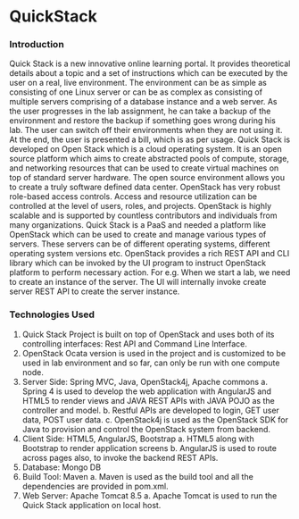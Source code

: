# QuickStack

### Introduction
Quick Stack is a new innovative online learning portal. It provides theoretical details about a topic and a set of instructions which can be executed by the user on a real, live environment. The environment can be as simple as consisting of one Linux server or can be as complex as consisting of multiple servers comprising of a database instance and a web server. As the user progresses in the lab assignment, he can take a backup of the environment and restore the backup if something goes wrong during his lab. The user can switch off their environments when they are not using it. At the end, the user is presented a bill, which is as per usage.
Quick Stack is developed on Open Stack which is a cloud operating system. It is an open source platform which aims to create abstracted pools of compute, storage, and networking resources that can be used to create virtual machines on top of standard server hardware.
The open source environment allows you to create a truly software defined data center. OpenStack has very robust role-based access controls. Access and resource utilization can be controlled at the level of users, roles, and projects. OpenStack is highly scalable and is supported by countless contributors and individuals from many organizations.
Quick Stack is a PaaS and needed a platform like OpenStack which can be used to create and manage various types of servers. These servers can be of different operating systems, different operating system versions etc. OpenStack provides a rich REST API and CLI library which can be invoked by the UI program to instruct OpenStack platform to perform necessary action. For e.g. When we start a lab, we need to create an instance of the server. The UI will internally invoke create server REST API to create the server instance.

### Technologies Used
1.	Quick Stack Project is built on top of OpenStack and uses both of its controlling interfaces: Rest API 
and Command Line Interface.
2.	OpenStack Ocata version is used in the project and is customized to be used in lab environment and 
so far, can only be run with one compute node.
3.   Server Side: Spring MVC, Java, OpenStack4j, Apache commons 
a.	Spring 4 is used to develop the web application with AngularJS and HTML5 to render views and JAVA REST APIs with JAVA POJO as the controller and model.
b.	Restful APIs are developed to login, GET user data, POST user data.
c.	OpenStack4j is used as the OpenStack SDK for Java to provision and control the OpenStack system from backend. 
4.   Client Side: HTML5, AngularJS, Bootstrap
a.	HTML5 along with Bootstrap to render application screens
b.	AngularJS is used to route across pages also, to invoke the backend REST APIs.
5.  Database: Mongo DB
6.  Build Tool: Maven
a.	Maven is used as the build tool and all the dependencies are provided in pom.xml.
7.  Web Server: Apache Tomcat 8.5
a.	Apache Tomcat is used to run the Quick Stack application on local host.

